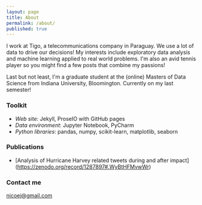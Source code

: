 ```yaml
---
layout: page
title: About
permalink: /about/
published: true
---
```


I work at Tigo, a telecommunications company in Paraguay. We use a lot of data to drive our decisions!  My interests include exploratory data analysis and machine learning applied to real world problems. I'm also an avid tennis player so you might find a few posts that combine my passions!

Last but not least, I'm a graduate student at the (online) Masters of Data Science from Indiana University, Bloomington. Currently on my last semester!

### Toolkit

- _Web site_: Jekyll, ProseIO with GitHub pages
- _Data environment_: Jupyter Notebook, PyCharm
- _Python libraries_: pandas, numpy, scikit-learn, matplotlib, seaborn

### Publications

- [Analysis of Hurricane Harvey related tweets during and after impact] (https://zenodo.org/record/1287897#.WyBtHFMvwWr)

### Contact me

[nicoej@gmail.com](mailto:nicoej@gmail.com)
